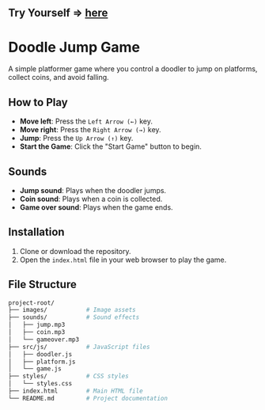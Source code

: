 ## Try Yourself => [here](https://velvety-granita-b25b3c.netlify.app/)

# Doodle Jump Game

A simple platformer game where you control a doodler to jump on platforms, collect coins, and avoid falling.

## How to Play

- **Move left**: Press the `Left Arrow (←)` key.
- **Move right**: Press the `Right Arrow (→)` key.
- **Jump**: Press the `Up Arrow (↑)` key.
- **Start the Game**: Click the "Start Game" button to begin.

## Sounds

- **Jump sound**: Plays when the doodler jumps.
- **Coin sound**: Plays when a coin is collected.
- **Game over sound**: Plays when the game ends.

## Installation

1. Clone or download the repository.
2. Open the `index.html` file in your web browser to play the game.

## File Structure

```bash
project-root/
├── images/           # Image assets
├── sounds/           # Sound effects
│   ├── jump.mp3
│   ├── coin.mp3
│   └── gameover.mp3
├── src/js/           # JavaScript files
│   ├── doodler.js
│   ├── platform.js
│   └── game.js
├── styles/           # CSS styles
│   └── styles.css
├── index.html        # Main HTML file
└── README.md         # Project documentation
```
